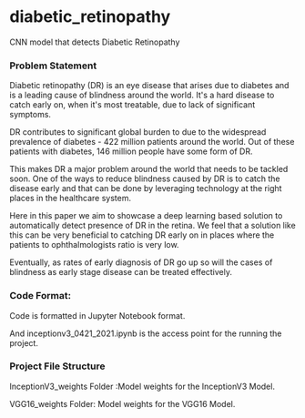 # diabetic_retinopathy
CNN model that detects Diabetic Retinopathy

### Problem Statement

Diabetic retinopathy (DR) is an eye disease that arises due to diabetes and is a leading cause of blindness around the world. It's a hard disease to catch early on, when it's most treatable, due to lack of significant symptoms. 

DR contributes to significant global burden to due to the widespread prevalence of diabetes - 422 million patients around the world. Out of these patients with diabetes, 146 million people have some form of DR.

This makes DR a major problem around the world that needs to be tackled soon. One of the ways to reduce blindness caused by DR is to catch the disease early and that can be done by leveraging technology at the right places in the healthcare system.

Here in this paper we aim to showcase a deep learning based solution to automatically detect presence of DR in the retina. We feel that a solution like this can be very beneficial to catching DR early on in places where the patients to ophthalmologists ratio is very low. 

Eventually, as rates of early diagnosis of DR go up so will the cases of blindness as early stage disease can be treated effectively.

### Code Format: 
Code is formatted in Jupyter Notebook format. 

And inceptionv3_0421_2021.ipynb is the access point for the running the project.

### Project File Structure

InceptionV3_weights Folder :Model weights for the InceptionV3 Model.

VGG16_weights Folder: Model weights for the VGG16 Model.
